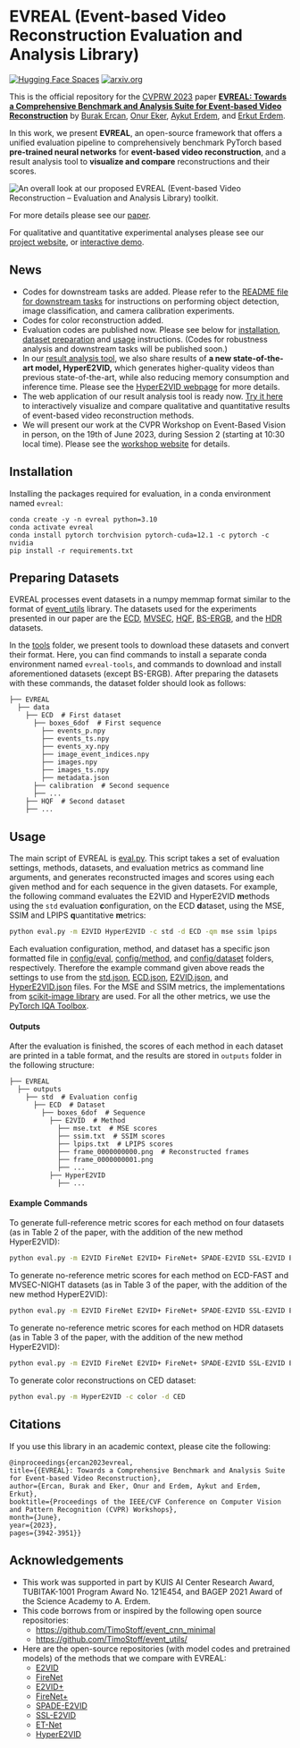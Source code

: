 # EVREAL (Event-based Video Reconstruction Evaluation and Analysis Library)

[![Hugging Face Spaces](https://img.shields.io/badge/%F0%9F%A4%97%20Hugging%20Face-Spaces-blue)](https://ercanburak-evreal.hf.space/)
[![arxiv.org](http://img.shields.io/badge/cs.CV-arXiv%3A2305.00434-B31B1B.svg)](https://arxiv.org/abs/2305.00434/)

This is the official repository for the [CVPRW 2023](https://tub-rip.github.io/eventvision2023/) paper **[EVREAL: Towards a Comprehensive Benchmark and Analysis Suite for Event-based Video Reconstruction](https://arxiv.org/abs/2305.00434)** by [Burak Ercan](https://ercanburak.github.io/), [Onur Eker](https://github.com/ekeronur/), [Aykut Erdem](https://aykuterdem.github.io/), and [Erkut Erdem](https://web.cs.hacettepe.edu.tr/~erkut/).

In this work, we present **EVREAL**, an open-source framework that offers a unified evaluation pipeline to comprehensively benchmark PyTorch based **pre-trained neural networks** for **event-based video reconstruction**, and a result analysis tool to **visualize and compare** reconstructions and their scores.

![An overall look at our proposed EVREAL (Event-based Video Reconstruction – Evaluation and Analysis Library) toolkit.](https://ercanburak.github.io/projects/evreal/diagram.png "An overall look at our proposed EVREAL (Event-based Video Reconstruction – Evaluation and Analysis Library) toolkit.")


For more details please see our [paper](https://arxiv.org/abs/2305.00434). 

For qualitative and quantitative experimental analyses please see our [project website](https://ercanburak.github.io/evreal.html), or [interactive demo](https://ercanburak-evreal.hf.space/).

## News
- Codes for downstream tasks are added. Please refer to the [README file for downstream tasks](downstream_tasks/README.md) for instructions on performing object detection, image classification, and camera calibration experiments. 
- Codes for color reconstruction added.
- Evaluation codes are published now. Please see below for [installation](#installation), [dataset preparation](#preparing-datasets) and [usage](#usage) instructions. (Codes for robustness analysis and downstream tasks will be published soon.)
- In our [result analysis tool](https://ercanburak-evreal.hf.space/), we also share results of **a new state-of-the-art model, HyperE2VID,** which generates higher-quality videos than previous state-of-the-art, while also reducing memory consumption and inference time. Please see the [HyperE2VID webpage](https://ercanburak.github.io/HyperE2VID.html) for more details.
- The web application of our result analysis tool is ready now. [Try it here](https://ercanburak-evreal.hf.space/) to interactively visualize and compare qualitative and quantitative results of event-based video reconstruction methods.
- We will present our work at the CVPR Workshop on Event-Based Vision in person, on the 19th of June 2023, during Session 2 (starting at 10:30 local time). Please see the [workshop website](https://tub-rip.github.io/eventvision2023/) for details.

## Installation

Installing the packages required for evaluation, in a conda environment named `evreal`:
```
conda create -y -n evreal python=3.10
conda activate evreal
conda install pytorch torchvision pytorch-cuda=12.1 -c pytorch -c nvidia
pip install -r requirements.txt
```

## Preparing Datasets

EVREAL processes event datasets in a numpy memmap format similar to the format of [event_utils](https://github.com/TimoStoff/event_utils/) library. The datasets used for the experiments presented in our paper are the [ECD](https://rpg.ifi.uzh.ch/davis_data.html), [MVSEC](https://daniilidis-group.github.io/mvsec/), [HQF](https://timostoff.github.io/20ecnn), [BS-ERGB](https://github.com/uzh-rpg/timelens-pp/), and the [HDR](https://rpg.ifi.uzh.ch/E2VID.html) datasets.

In the [tools](tools) folder, we present tools to download these datasets and convert their format. Here, you can find commands to install a separate conda environment named `evreal-tools`, and commands to download and install aforementioned datasets (except BS-ERGB). After preparing the datasets with these commands, the dataset folder should look as follows:

```
├── EVREAL
  ├── data
    ├── ECD  # First dataset
      ├── boxes_6dof  # First sequence
        ├── events_p.npy
        ├── events_ts.npy
        ├── events_xy.npy
        ├── image_event_indices.npy
        ├── images.npy
        ├── images_ts.npy
        ├── metadata.json
      ├── calibration  # Second sequence
      ├── ...
    ├── HQF  # Second dataset
    ├── ...
```

## Usage

The main script of EVREAL is [eval.py](eval.py). This script takes a set of evaluation settings, methods, datasets, and evaluation metrics as command line arguments, and generates reconstructed images and scores using each given method and for each sequence in the given datasets. For example, the following command evaluates the E2VID and HyperE2VID **m**ethods using the `std` evaluation **c**onfiguration, on the ECD **d**ataset, using the MSE, SSIM and LPIPS **q**uantitative **m**etrics:

```bash
python eval.py -m E2VID HyperE2VID -c std -d ECD -qm mse ssim lpips
```

Each evaluation configuration, method, and dataset has a specific json formatted file in [config/eval](config/eval), [config/method](config/method), and [config/dataset](config/dataset) folders, respectively. Therefore the example command given above reads the settings to use from the [std.json](config/eval/std.json), [ECD.json](config/dataset/ECD.json), [E2VID.json](config/method/E2VID.json), and [HyperE2VID.json](config/method/HyperE2VID.json) files. For the MSE and SSIM metrics, the implementations from [scikit-image library](https://scikit-image.org/docs/stable/api/skimage.metrics.html) are used. For all the other metrics, we use the [PyTorch IQA Toolbox](https://github.com/chaofengc/IQA-PyTorch/).

#### Outputs

After the evaluation is finished, the scores of each method in each dataset are printed in a table format, and the results are stored in `outputs` folder in the following structure:
```
├── EVREAL
  ├── outputs
    ├── std  # Evaluation config
      ├── ECD  # Dataset
        ├── boxes_6dof  # Sequence 
          ├── E2VID  # Method
            ├── mse.txt  # MSE scores
            ├── ssim.txt  # SSIM scores
            ├── lpips.txt  # LPIPS scores
            ├── frame_0000000000.png  # Reconstructed frames 
            ├── frame_0000000001.png
            ├── ...
          ├── HyperE2VID
            ├── ...
```

#### Example Commands

To generate full-reference metric scores for each method on four datasets (as in Table 2 of the paper, with the addition of the new method HyperE2VID):

```bash
python eval.py -m E2VID FireNet E2VID+ FireNet+ SPADE-E2VID SSL-E2VID ET-Net HyperE2VID -c std -d ECD MVSEC HQF BS_ERGB_handheld -qm mse ssim lpips
```

To generate no-reference metric scores for each method on ECD-FAST and MVSEC-NIGHT datasets (as in Table 3 of the paper, with the addition of the new method HyperE2VID):
```bash
python eval.py -m E2VID FireNet E2VID+ FireNet+ SPADE-E2VID SSL-E2VID ET-Net HyperE2VID -c std -d ECD_fast MVSEC_night -qm brisque niqe maniqa
```

To generate no-reference metric scores for each method on HDR datasets (as in Table 3 of the paper, with the addition of the new method HyperE2VID):
```bash
python eval.py -m E2VID FireNet E2VID+ FireNet+ SPADE-E2VID SSL-E2VID ET-Net HyperE2VID -c t40ms -d TPAMI20_HDR -qm brisque niqe maniqa
```

To generate color reconstructions on CED dataset:
```bash
python eval.py -m HyperE2VID -c color -d CED 
```

## Citations

If you use this library in an academic context, please cite the following:

```
@inproceedings{ercan2023evreal,
title={{EVREAL}: Towards a Comprehensive Benchmark and Analysis Suite for Event-based Video Reconstruction},
author={Ercan, Burak and Eker, Onur and Erdem, Aykut and Erdem, Erkut},
booktitle={Proceedings of the IEEE/CVF Conference on Computer Vision and Pattern Recognition (CVPR) Workshops},
month={June},
year={2023},
pages={3942-3951}}
```

## Acknowledgements

- This work was supported in part by KUIS AI Center Research Award, TUBITAK-1001 Program Award No. 121E454, and BAGEP 2021 Award of the Science Academy to A. Erdem.
- This code borrows from or inspired by the following open source repositories:
  - https://github.com/TimoStoff/event_cnn_minimal
  - https://github.com/TimoStoff/event_utils/
- Here are the open-source repositories (with model codes and pretrained models) of the methods that we compare with EVREAL:
  - [E2VID](https://github.com/uzh-rpg/rpg_e2vid)
  - [FireNet](https://github.com/cedric-scheerlinck/rpg_e2vid/tree/cedric/firenet)
  - [E2VID+](https://github.com/TimoStoff/event_cnn_minimal)
  - [FireNet+](https://github.com/TimoStoff/event_cnn_minimal)
  - [SPADE-E2VID](https://github.com/RodrigoGantier/SPADE_E2VID)
  - [SSL-E2VID](https://github.com/tudelft/ssl_e2vid)
  - [ET-Net](https://github.com/WarranWeng/ET-Net)
  - [HyperE2VID](https://github.com/ercanburak/HyperE2VID)
